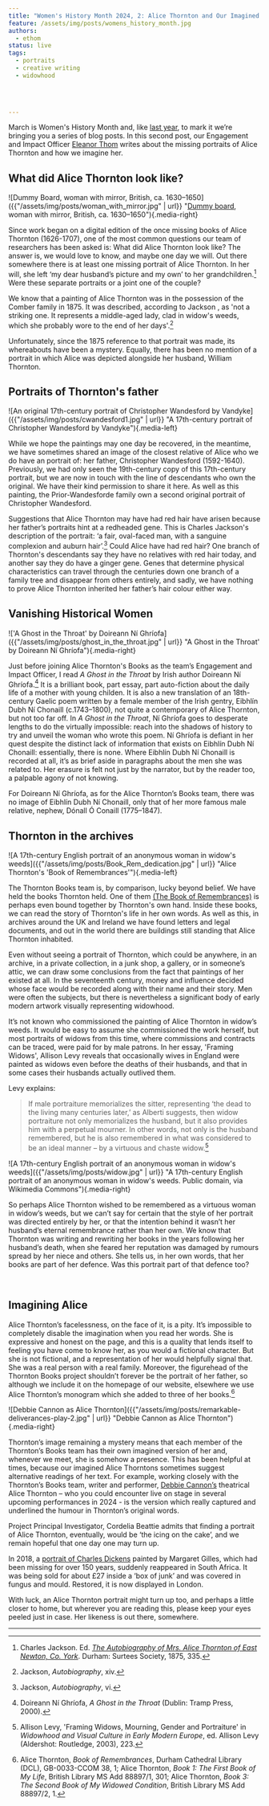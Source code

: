 ```yaml
---
title: "Women's History Month 2024, 2: Alice Thornton and Our Imagined Alice Thorntons"
feature: /assets/img/posts/womens_history_month.jpg
authors:
  - ethom
status: live
tags:
  - portraits
  - creative writing
  - widowhood
  

  

---
```


March is Women's History Month and, like [last year](https://thornton.kdl.kcl.ac.uk/posts/blog/2023-03-08-whm-alice-thornton-pain-peril/), to mark it we’re bringing you a series of blog posts. In this second post, our Engagement and Impact Officer [Eleanor Thom](https://eleanorthom.com/) writes about the missing portraits of Alice Thornton and how we imagine her.

## What did Alice Thornton look like?

![Dummy Board, woman with mirror, British, ca. 1630–1650]({{"/assets/img/posts/woman_with_mirror.jpg" | url}} "[Dummy board](https://www.nationaltrust.org.uk/discover/history/art-collections/exploring-the-history-of-dummy-boards), woman with mirror, British, ca. 1630–1650"){.media-right}

Since work began on a digital edition of the once missing books of Alice Thornton (1626-1707), one of the most common questions our team of researchers has been asked is: What did Alice Thornton look like? The answer is, we would love to know, and maybe one day we will. Out there somewhere there is at least one missing portrait of Alice Thornton. In her will, she left ‘my dear husband’s picture and my own’ to her grandchildren.[^1] Were these separate portraits or a joint one of the couple? 

We know that a painting of Alice Thornton was in the possession of the Comber family in 1875. It was described, according to Jackson , as 'not a striking one. It represents a middle-aged lady, clad in widow's weeds, which she probably wore to the end of her days'.[^2]

Unfortunately, since the 1875 reference to that portrait was made, its whereabouts have been a mystery. Equally, there has been no mention of a portrait in which Alice was depicted alongside her husband, William Thornton. 


## Portraits of Thornton's father

![An original 17th-century portrait of Christopher Wandesford by Vandyke]({{"/assets/img/posts/cwandesford1.jpg" | url}} "A 17th-century portrait of Christopher Wandesford by Vandyke"){.media-left}

While we hope the paintings may one day be recovered, in the meantime, we have sometimes shared an image of the closest relative of Alice who we do have an portrait of: her father, Christopher Wandesford (1592-1640). Previously, we had only seen the 19th-century copy of this 17th-century portrait, but we are now in touch with the line of descendants who own the original. We have their kind permission to share it here. As well as this painting, the Prior-Wandesforde family own a second original portrait of Christopher Wandesford.

Suggestions that Alice Thornton may have had red hair have arisen because her father’s portraits hint at a redheaded gene. This is Charles Jackson's description of the portrait: ‘a fair, oval-faced man, with a sanguine complexion and auburn hair’.[^3] Could Alice have had red hair? One branch of Thornton's descendants say they have no relatives with red hair today, and another say they do have a ginger gene. Genes that determine physical characteristics can travel through the centuries down one branch of a family tree and disappear from others entirely, and sadly, we have nothing to prove Alice Thornton inherited her father’s hair colour either way.



## Vanishing Historical Women

!['A Ghost in the Throat' by Doireann Ní Ghríofa]({{"/assets/img/posts/ghost_in_the_throat.jpg" | url}} "A Ghost in the Throat' by Doireann Ní Ghríofa"){.media-right}

Just before joining Alice Thornton's Books as the team’s Engagement and Impact Officer, I read *A Ghost in the Throat* by Irish author Doireann Ní Ghríofa.[^4] It is a brilliant book, part essay, part auto-fiction about the daily life of a mother with young childen. It is also a new translation of an 18th-century Gaelic poem written by a female member of the Irish gentry, Eibhlín Dubh Ní Chonaill (c.1743–1800), not quite a contemporary of Alice Thornton, but not too far off. In *A Ghost in the Throat*, Ní Ghríofa goes to desperate lengths to do the virtually impossible: reach into the shadows of history to try and unveil the woman who wrote this poem. Ní Ghríofa is defiant in her quest despite the distinct lack of information that exists on Eibhlín Dubh Ní Chonaill: essentially, there is none. Where Eibhlín Dubh Ní Chonaill is recorded at all, it’s as brief aside in paragraphs about the men she was related to. Her erasure is felt not just by the narrator, but by the reader too, a palpable agony of not knowing. 

For Doireann Ní Ghríofa, as for the Alice Thornton’s Books team, there was no image of Eibhlín Dubh Ní Chonaill, only that of her more famous male relative, nephew, Dónall Ó Conaill (1775–1847). 



## Thornton in the archives

![A 17th-century English portrait of an anonymous woman in widow's weeds]({{"/assets/img/posts/Book_Rem_dedication.jpg" | url}} "Alice Thornton's 'Book of Remembrances'"){.media-left}

The Thornton Books team is, by comparison, lucky beyond belief. We have held the books Thornton held. One of them [(The Book of Remembrances)](https://thornton.kdl.kcl.ac.uk/books/book_of_remembrances/) is perhaps even bound together by Thornton's own hand. Inside these books, we can read the story of Thornton's life in her own words. As well as this, in archives around the UK and Ireland we have found letters and legal documents, and out in the world there are buildings still standing that Alice Thornton inhabited. 

Even without seeing a portrait of Thornton, which could be anywhere, in an archive, in a private collection, in a junk shop, a gallery, or in someone’s attic, we can draw some conclusions from the fact that paintings of her existed at all. In the seventeenth century, money and influence decided whose face would be recorded along with their name and their story. Men were often the subjects, but there is nevertheless a significant body of early modern artwork visually representing widowhood.

It’s not known who commissioned the painting of Alice Thornton in widow’s weeds. It would be easy to assume she commissioned the work herself, but most portraits of widows from this time, where commissions and contracts can be traced, were paid for by male patrons. In her essay, 'Framing Widows', Allison Levy reveals that occasionally wives in England were painted as widows even before the deaths of their husbands, and that in some cases their husbands actually outlived them. 

Levy explains:
>If male portraiture memorializes the sitter, representing ‘the dead to the living many centuries later,’ as Alberti suggests, then widow portraiture not only memorializes the husband, but it also provides him with a perpetual mourner. In other words, not only is the husband remembered, but he is also remembered in what was considered to be an ideal manner – by a virtuous and chaste widow.[^5] 

![A 17th-century English portrait of an anonymous woman in widow's weeds]({{"/assets/img/posts/widow.jpg" | url}} "A 17th-century English portrait of an anonymous woman in widow's weeds. Public domain, via Wikimedia Commons"){.media-right}

So perhaps Alice Thornton wished to be remembered as a virtuous woman in widow’s weeds, but we can’t say for certain that the style of her portrait was directed entirely by her, or that the intention behind it wasn’t her husband’s eternal remembrance rather than her own. We know that Thornton was writing and rewriting her books in the years following her husband’s death, when she feared her reputation was damaged by rumours spread by her niece and others. She tells us, in her own words, that her books are part of her defence. Was this portrait part of that defence too?

<p>&nbsp;</p>


## Imagining Alice

Alice Thornton’s facelessness, on the face of it, is a pity. It’s impossible to completely disable the imagination when you read her words. She is expressive and honest on the page, and this is a quality that lends itself to feeling you have come to know her, as you would a fictional character. But she is not fictional, and a representation of her would helpfully signal that. She was a real person with a real family. Moreover, the figurehead of the Thornton Books project shouldn’t forever be the portrait of her father, so although we include it on the homepage of our website, elsewhere we use Alice Thornton’s monogram which she added to three of her books.[^6]

![Debbie Cannon as Alice Thornton]({{"/assets/img/posts/remarkable-deliverances-play-2.jpg" | url}} "Debbie Cannon as Alice Thornton"){.media-right}

Thornton’s image remaining a mystery means that each member of the Thornton’s Books team has their own imagined version of her and, whenever we meet, she is somehow a presence. This has been helpful at times, because our imagined Alice Thorntons sometimes suggest alternative readings of her text. For example, working closely with the Thornton’s Books team, writer and performer, [Debbie Cannon’s](https://debbiecannon.org) theatrical Alice Thornton – who you could encounter live on stage in several upcoming performances in 2024 - is the version which really captured and underlined the humour in Thornton’s original words.

Project Principal Investigator, Cordelia Beattie admits that finding a portrait of Alice Thornton, eventually, would be ‘the icing on the cake’, and we remain hopeful that one day one may turn up. 

In 2018, a [portrait of Charles Dickens](https://www.bbc.com/culture/article/20191220-the-lost-portrait-of-charles-dickens) painted by Margaret Gilles, which had been missing for over 150 years, suddenly reappeared in South Africa. It was being sold for about £27 inside a ‘box of junk’ and was covered in fungus and mould. Restored, it is now displayed in London. 

With luck, an Alice Thornton portrait might turn up too, and perhaps a little closer to home, but wherever you are reading this, please keep your eyes peeled just in case. Her likeness is out there, somewhere. 


---

[^1]: Charles Jackson. Ed. [*The Autobiography of Mrs. Alice Thornton of East Newton, Co. York*](https://archive.org/details/autobiographyofm00thorrich). Durham: Surtees Society, 1875, 335.

[^2]: Jackson, *Autobiography*, xiv.

[^3]: Jackson, *Autobiography*, vi.

[^4]: Doireann Ní Ghríofa, *A Ghost in the Throat* (Dublin: Tramp Press, 2000).

[^5]: Allison Levy, 'Framing Widows, Mourning, Gender and Portraiture' in *Widowhood and Visual Culture in Early Modern Europe*, ed. Allison Levy (Aldershot: Routledge, 2003), 223.

[^6]: Alice Thornton, _Book of Remembrances_, Durham Cathedral Library (DCL), GB-0033-CCOM 38, 1; Alice Thornton, _Book 1: The First Book of My Life_, British Library MS Add 88897/1, 301; Alice Thornton, _Book 3: The Second Book of My Widowed Condition_, British Library MS Add 88897/2, 1.


